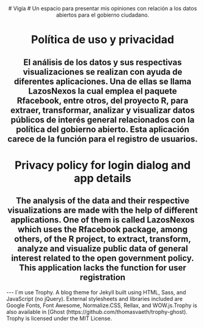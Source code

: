 <center>
# Vigía 
# Un espacio para presentar mis opiniones con relación a los datos abiertos para el gobierno ciudadano. 

# Política de uso y privacidad
## El análisis de los datos y sus respectivas visualizaciones se realizan con ayuda de diferentes aplicaciones. Una de ellas se llama LazosNexos la cual emplea el paquete Rfacebook, entre otros, del proyecto R, para extraer, transformar, analizar y visualizar datos públicos de interés general relacionados con la política del gobierno abierto. Esta aplicación carece de la función para el registro de usuarios.

# Privacy policy for login dialog and app details
## The analysis of the data and their respective visualizations are made with the help of different applications. One of them is called LazosNexos which uses the Rfacebook package, among others, of the R project, to extract, transform, analyze and visualize public data of general interest related to the open government policy. This application lacks the function for user registration
</center>
--- 
I´m use Trophy. A blog theme for Jekyll built using HTML, Sass, and JavaScript (no jQuery). External stylesheets and libraries included are Google Fonts, Font Awesome, Normalize.CSS, Rellax, and WOW.js.Trophy is also available in [Ghost (https://github.com/thomasvaeth/trophy-ghost). Trophy is licensed under the MIT License.
